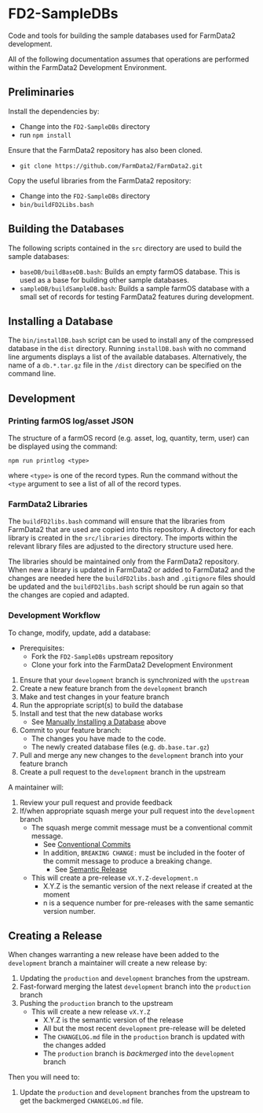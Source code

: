 # FD2-SampleDBs

Code and tools for building the sample databases used for FarmData2 development.

All of the following documentation assumes that operations are performed within the FarmData2 Development Environment.

## Preliminaries

Install the dependencies by:
- Change into the `FD2-SampleDBs` directory
- run `npm install`

Ensure that the FarmData2 repository has also been cloned.
- `git clone https://github.com/FarmData2/FarmData2.git`

Copy the useful libraries from the FarmData2 repository:
- Change into the `FD2-SampleDBs` directory
- `bin/buildFD2Libs.bash`

## Building the Databases

The following scripts contained in the `src` directory are used to build the sample databases:

- `baseDB/buildBaseDB.bash`: Builds an empty farmOS database.  This is used as a base for building other sample databases.
- `sampleDB/buildSampleDB.bash`: Builds a sample farmOS database with a small set of records for testing FarmData2 features during development.

## Installing a Database

The `bin/installDB.bash` script can be used to install any of the compressed database in the `dist` directory. Running `installDB.bash` with no command line arguments displays a list of the available databases. Alternatively, the name of a `db.*.tar.gz` file in the `/dist` directory can be specified on the command line.

## Development

### Printing farmOS log/asset JSON

The structure of a farmOS record (e.g. asset, log, quantity, term, user) can be displayed using the command:

`npm run printlog <type>`

where `<type>` is one of the record types.  Run the command without the `<type` argument to see a list of all of the record types.

### FarmData2 Libraries

The `buildFD2libs.bash` command will ensure that the libraries from FarmData2 that are used are copied into this repository.  A directory for each library is created in the `src/libraries` directory.  The imports within the relevant library files are adjusted to the directory structure used here.

The libraries should be maintained only from the FarmData2 repository. When new a library is updated in FarmData2 or added to FarmData2 and the changes are needed here the `buildFD2libs.bash` and `.gitignore` files should be updated and the `buildFD2libs.bash` script should be run again so that the changes are copied and adapted.

### Development Workflow

To change, modify, update, add a database:

- Prerequisites:
  - Fork the `FD2-SampleDBs` upstream repository
  - Clone your fork into the FarmData2 Development Environment
1. Ensure that your `development` branch is synchronized with the `upstream`
2. Create a new feature branch from the `development` branch
3. Make and test changes in your feature branch
4. Run the appropriate script(s) to build the database
5. Install and test that the new database works 
   - See [Manually Installing a Database](#manually-installing-a-database) above
6. Commit to your feature branch:
   - The changes you have made to the code.
   - The newly created database files (e.g. `db.base.tar.gz`)
7. Pull and merge any new changes to the `development` branch into your feature branch
8. Create a pull request to the `development` branch in the upstream

A maintainer will:

1. Review your pull request and provide feedback
2. If/when appropriate squash merge your pull request into the `development` branch
   - The squash merge commit message must be a conventional commit message.
     - See [Conventional Commits](https://conventionalcommits.org)
     - In addition, `BREAKING CHANGE:` must be included in the footer of the commit message to produce a breaking change.
       - See [Semantic Release](https://github.com/semantic-release/semantic-release)
   - This will create a pre-release `vX.Y.Z-development.n`
     - X.Y.Z is the semantic version of the next release if created at the moment
     - n is a sequence number for pre-releases with the same semantic version number.

## Creating a Release

When changes warranting a new release have been added to the `development` branch a maintainer will create a new release by:

1. Updating the `production` and `development` branches from the upstream.
2. Fast-forward merging the latest `development` branch into the `production` branch
3. Pushing the `production` branch to the upstream
   - This will create a new release `vX.Y.Z`
     - X.Y.Z is the semantic version of the release
     - All but the most recent `development` pre-release will be deleted
     - The `CHANGELOG.md` file in the `production` branch is updated with the changes added
     - The `production` branch is _backmerged_ into the `development` branch

Then you will need to:

1. Update the `production` and `development` branches from the upstream to get the backmerged `CHANGELOG.md` file.
